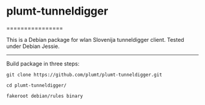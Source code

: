 # plumt-tunneldigger
================

This is a Debian package for wlan Slovenija tunneldigger client. Tested under Debian Jessie.

----------------

Build package in three steps:

`git clone https://github.com/plumt/plumt-tunneldigger.git`

`cd plumt-tunneldigger/`

`fakeroot debian/rules binary`
